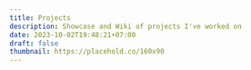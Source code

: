 ```yaml
---
title: Projects
description: Showcase and Wiki of projects I've worked on
date: 2023-10-02T19:48:21+07:00
draft: false
thumbnail: https://placehold.co/160x90
---
```


